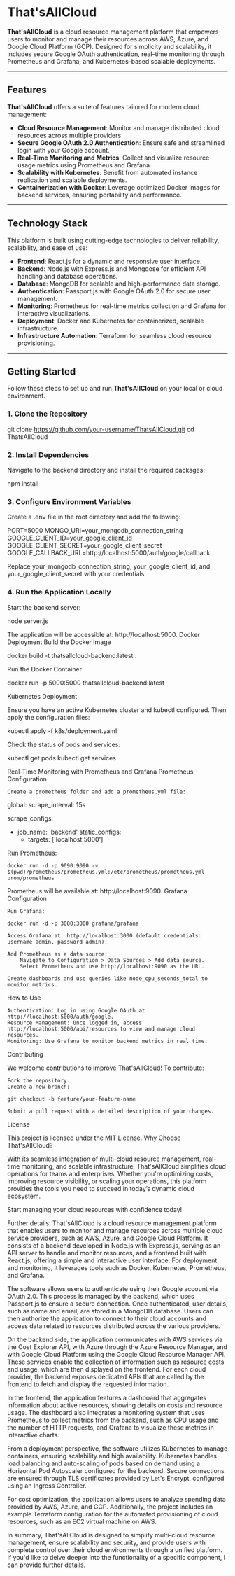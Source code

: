 # That'sAllCloud

**That'sAllCloud** is a cloud resource management platform that empowers users to monitor and manage their resources across AWS, Azure, and Google Cloud Platform (GCP). Designed for simplicity and scalability, it includes secure Google OAuth authentication, real-time monitoring through Prometheus and Grafana, and Kubernetes-based scalable deployments.

---

## Features

**That'sAllCloud** offers a suite of features tailored for modern cloud management:

- **Cloud Resource Management**: Monitor and manage distributed cloud resources across multiple providers.
- **Secure Google OAuth 2.0 Authentication**: Ensure safe and streamlined login with your Google account.
- **Real-Time Monitoring and Metrics**: Collect and visualize resource usage metrics using Prometheus and Grafana.
- **Scalability with Kubernetes**: Benefit from automated instance replication and scalable deployments.
- **Containerization with Docker**: Leverage optimized Docker images for backend services, ensuring portability and performance.

---

## Technology Stack

This platform is built using cutting-edge technologies to deliver reliability, scalability, and ease of use:

- **Frontend**: React.js for a dynamic and responsive user interface.
- **Backend**: Node.js with Express.js and Mongoose for efficient API handling and database operations.
- **Database**: MongoDB for scalable and high-performance data storage.
- **Authentication**: Passport.js with Google OAuth 2.0 for secure user management.
- **Monitoring**: Prometheus for real-time metrics collection and Grafana for interactive visualizations.
- **Deployment**: Docker and Kubernetes for containerized, scalable infrastructure.
- **Infrastructure Automation**: Terraform for seamless cloud resource provisioning.

---

## Getting Started

Follow these steps to set up and run **That'sAllCloud** on your local or cloud environment.

### 1. Clone the Repository

git clone https://github.com/your-username/ThatsAllCloud.git
cd ThatsAllCloud

### 2. Install Dependencies

Navigate to the backend directory and install the required packages:

npm install

### 3. Configure Environment Variables

Create a .env file in the root directory and add the following:

PORT=5000
MONGO_URI=your_mongodb_connection_string
GOOGLE_CLIENT_ID=your_google_client_id
GOOGLE_CLIENT_SECRET=your_google_client_secret
GOOGLE_CALLBACK_URL=http://localhost:5000/auth/google/callback

Replace your_mongodb_connection_string, your_google_client_id, and your_google_client_secret with your credentials.
### 4. Run the Application Locally

Start the backend server:

node server.js

The application will be accessible at: http://localhost:5000.
Docker Deployment
Build the Docker Image

docker build -t thatsallcloud-backend:latest .

Run the Docker Container

docker run -p 5000:5000 thatsallcloud-backend:latest

Kubernetes Deployment

Ensure you have an active Kubernetes cluster and kubectl configured. Then apply the configuration files:

kubectl apply -f k8s/deployment.yaml

Check the status of pods and services:

kubectl get pods
kubectl get services

Real-Time Monitoring with Prometheus and Grafana
Prometheus Configuration

    Create a prometheus folder and add a prometheus.yml file:

global:
  scrape_interval: 15s

scrape_configs:
  - job_name: 'backend'
    static_configs:
      - targets: ['localhost:5000']

Run Prometheus:

    docker run -d -p 9090:9090 -v $(pwd)/prometheus/prometheus.yml:/etc/prometheus/prometheus.yml prom/prometheus

Prometheus will be available at: http://localhost:9090.
Grafana Configuration

    Run Grafana:

    docker run -d -p 3000:3000 grafana/grafana

    Access Grafana at: http://localhost:3000 (default credentials: username admin, password admin).

    Add Prometheus as a data source:
        Navigate to Configuration > Data Sources > Add data source.
        Select Prometheus and use http://localhost:9090 as the URL.

    Create dashboards and use queries like node_cpu_seconds_total to monitor metrics.

How to Use

    Authentication: Log in using Google OAuth at http://localhost:5000/auth/google.
    Resource Management: Once logged in, access http://localhost:5000/api/resources to view and manage cloud resources.
    Monitoring: Use Grafana to monitor backend metrics in real time.

Contributing

We welcome contributions to improve That'sAllCloud! To contribute:

    Fork the repository.
    Create a new branch:

    git checkout -b feature/your-feature-name

    Submit a pull request with a detailed description of your changes.

License

This project is licensed under the MIT License.
Why Choose That'sAllCloud?

With its seamless integration of multi-cloud resource management, real-time monitoring, and scalable infrastructure, That'sAllCloud simplifies cloud operations for teams and enterprises. Whether you're optimizing costs, improving resource visibility, or scaling your operations, this platform provides the tools you need to succeed in today’s dynamic cloud ecosystem.

Start managing your cloud resources with confidence today!


Further details:
That'sAllCloud is a cloud resource management platform that enables users to monitor and manage resources across multiple cloud service providers, such as AWS, Azure, and Google Cloud Platform. It consists of a backend developed in Node.js with Express.js, serving as an API server to handle and monitor resources, and a frontend built with React.js, offering a simple and interactive user interface. For deployment and monitoring, it leverages tools such as Docker, Kubernetes, Prometheus, and Grafana.

The software allows users to authenticate using their Google account via OAuth 2.0. This process is managed by the backend, which uses Passport.js to ensure a secure connection. Once authenticated, user details, such as name and email, are stored in a MongoDB database. Users can then authorize the application to connect to their cloud accounts and access data related to resources distributed across the various providers.

On the backend side, the application communicates with AWS services via the Cost Explorer API, with Azure through the Azure Resource Manager, and with Google Cloud Platform using the Google Cloud Resource Manager API. These services enable the collection of information such as resource costs and usage, which are then displayed on the frontend. For each cloud provider, the backend exposes dedicated APIs that are called by the frontend to fetch and display the requested information.

In the frontend, the application features a dashboard that aggregates information about active resources, showing details on costs and resource usage. The dashboard also integrates a monitoring system that uses Prometheus to collect metrics from the backend, such as CPU usage and the number of HTTP requests, and Grafana to visualize these metrics in interactive charts.

From a deployment perspective, the software utilizes Kubernetes to manage containers, ensuring scalability and high availability. Kubernetes handles load balancing and auto-scaling of pods based on demand using a Horizontal Pod Autoscaler configured for the backend. Secure connections are ensured through TLS certificates provided by Let's Encrypt, configured using an Ingress Controller.

For cost optimization, the application allows users to analyze spending data provided by AWS, Azure, and GCP. Additionally, the project includes an example Terraform configuration for the automated provisioning of cloud resources, such as an EC2 virtual machine on AWS.

In summary, That'sAllCloud is designed to simplify multi-cloud resource management, ensure scalability and security, and provide users with complete control over their cloud environments through a unified platform. If you'd like to delve deeper into the functionality of a specific component, I can provide further details.

